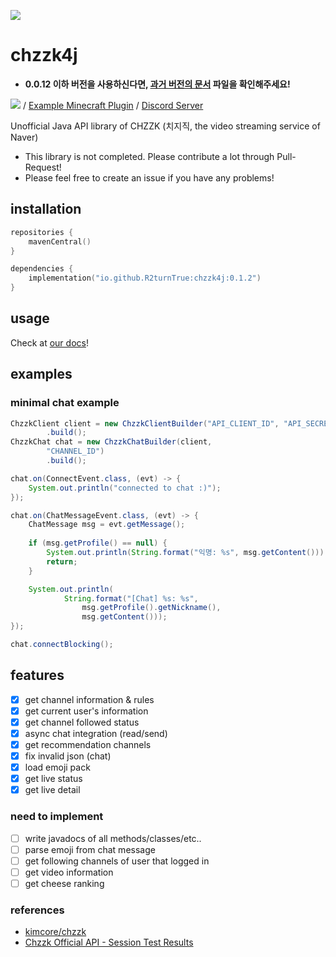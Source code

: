 ![](image/banner.png)
# chzzk4j

* **0.0.12 이하 버전을 사용하신다면, [과거 버전의 문서](https://github.com/R2turnTrue/chzzk4j/blob/2a5936c9570220957c3ef4f13462d12d4d19e4ff/README.md) 파일을 확인해주세요!**

![](https://img.shields.io/maven-central/v/io.github.R2turnTrue/chzzk4j) / 
[Example Minecraft Plugin](https://github.com/R2turnTrue/chzzk4j_demo) / 
[Discord Server](https://discord.gg/GgNXbzZeDk)

Unofficial Java API library of CHZZK (치지직, the video streaming service of Naver)

* This library is not completed. Please contribute a lot through Pull-Request!
* Please feel free to create an issue if you have any problems!

## installation

```kotlin
repositories {
    mavenCentral()
}

dependencies {
    implementation("io.github.R2turnTrue:chzzk4j:0.1.2")
}
```

## usage
Check at [our docs](https://r2turntrue.gitbook.io/chzzk4j)!

## examples
### minimal chat example
```java
ChzzkClient client = new ChzzkClientBuilder("API_CLIENT_ID", "API_SECRET")
        .build();
ChzzkChat chat = new ChzzkChatBuilder(client,
        "CHANNEL_ID")
        .build();

chat.on(ConnectEvent.class, (evt) -> {
    System.out.println("connected to chat :)");
});

chat.on(ChatMessageEvent.class, (evt) -> {
    ChatMessage msg = evt.getMessage();
    
    if (msg.getProfile() == null) {
        System.out.println(String.format("익명: %s", msg.getContent()));
        return;
    }

    System.out.println(
            String.format("[Chat] %s: %s",
                msg.getProfile().getNickname(),
                msg.getContent()));
});

chat.connectBlocking();
```

## features

- [x] get channel information & rules
- [x] get current user's information
- [x] get channel followed status
- [x] async chat integration (read/send)
- [x] get recommendation channels
- [x] fix invalid json (chat)
- [x] load emoji pack
- [x] get live status
- [x] get live detail

### need to implement

- [ ] write javadocs of all methods/classes/etc..
- [ ] parse emoji from chat message
- [ ] get following channels of user that logged in
- [ ] get video information
- [ ] get cheese ranking

### references

- [kimcore/chzzk](https://github.com/kimcore/chzzk)
- [Chzzk Official API - Session Test Results](https://gist.github.com/fi-xz/69ce1f35ca1b2318a2b410c0d5757e0f#file-main-kt)